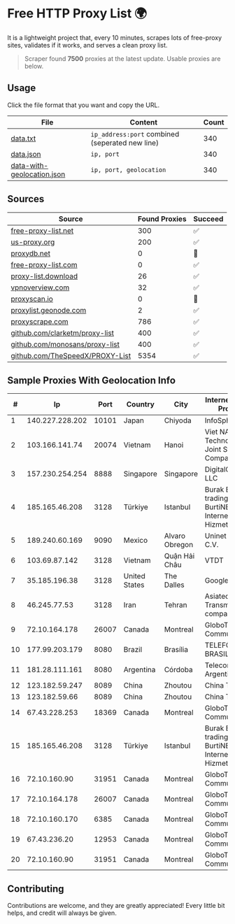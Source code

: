 
# Free HTTP Proxy List 🌍

It is a lightweight project that, every 10 minutes, scrapes lots of free-proxy sites, validates if it works, and serves a clean proxy list.


> Scraper found **7500** proxies at the latest update. Usable proxies are below.

## Usage

Click the file format that you want and copy the URL.


|File|Content|Count|
|----|-------|-----|
|[data.txt](https://raw.githubusercontent.com/themiralay/Proxy-List-World/master/data.txt)|`ip_address:port` combined (seperated new line)|340|
|[data.json](https://raw.githubusercontent.com/themiralay/Proxy-List-World/master/data.json)|`ip, port`|340|
|[data-with-geolocation.json](https://raw.githubusercontent.com/themiralay/Proxy-List-World/master/data-with-geolocation.json)|`ip, port, geolocation`|340|

## Sources

|Source|Found Proxies|Succeed|
|------|-------------|-------|
|[free-proxy-list.net](https://free-proxy-list.net)|300|✅|
|[us-proxy.org](https://www.us-proxy.org)|200|✅|
|[proxydb.net](http://proxydb.net)|0|🚫|
|[free-proxy-list.com](https://free-proxy-list.com/?page=&port=&type%5B%5D=http&type%5B%5D=https&up_time=0&search=Search)|0|✅|
|[proxy-list.download](https://www.proxy-list.download/HTTP)|26|✅|
|[vpnoverview.com](https://vpnoverview.com/privacy/anonymous-browsing/free-proxy-servers)|32|✅|
|[proxyscan.io](https://www.proxyscan.io)|0|🚫|
|[proxylist.geonode.com](https://proxylist.geonode.com/api/proxy-list?limit=300&page=1&sort_by=lastChecked&sort_type=desc&protocols=http,https)|2|✅|
|[proxyscrape.com](https://api.proxyscrape.com/v2/?request=displayproxies&protocol=http&timeout=10000&country=all&ssl=all&anonymity=all)|786|✅|
|[github.com/clarketm/proxy-list](https://raw.githubusercontent.com/clarketm/proxy-list/master/proxy-list-raw.txt)|400|✅|
|[github.com/monosans/proxy-list](https://raw.githubusercontent.com/monosans/proxy-list/main/proxies/http.txt)|400|✅|
|[github.com/TheSpeedX/PROXY-List](https://raw.githubusercontent.com/TheSpeedX/PROXY-List/master/http.txt)|5354|✅|


## Sample Proxies With Geolocation Info

|#|Ip|Port|Country|City|Internet Service Provider|
|-|--|----|-------|----|-------------------------|
|1|140.227.228.202|10101|Japan|Chiyoda|InfoSphere|
|2|103.166.141.74|20074|Vietnam|Hanoi|Viet NAM Cloud Technology Joint Stock Company|
|3|157.230.254.254|8888|Singapore|Singapore|DigitalOcean, LLC|
|4|185.165.46.208|3128|Türkiye|Istanbul|Burak Buylu trading as BurtiNET Internet Hizmetleri|
|5|189.240.60.169|9090|Mexico|Alvaro Obregon|Uninet S.A. de C.V.|
|6|103.69.87.142|3128|Vietnam|Quận Hải Châu|VTDT|
|7|35.185.196.38|3128|United States|The Dalles|Google LLC|
|8|46.245.77.53|3128|Iran|Tehran|Asiatech Data Transmission company|
|9|72.10.164.178|26007|Canada|Montreal|GloboTech Communications|
|10|177.99.203.179|8080|Brazil|Brasília|TELEFÔNICA BRASIL S.A|
|11|181.28.111.161|8080|Argentina|Córdoba|Telecom Argentina S.A|
|12|123.182.59.247|8089|China|Zhoutou|China Telecom|
|13|123.182.59.66|8089|China|Zhoutou|China Telecom|
|14|67.43.228.253|18369|Canada|Montreal|GloboTech Communications|
|15|185.165.46.208|3128|Türkiye|Istanbul|Burak Buylu trading as BurtiNET Internet Hizmetleri|
|16|72.10.160.90|31951|Canada|Montreal|GloboTech Communications|
|17|72.10.164.178|26007|Canada|Montreal|GloboTech Communications|
|18|72.10.160.170|6385|Canada|Montreal|GloboTech Communications|
|19|67.43.236.20|12953|Canada|Montreal|GloboTech Communications|
|20|72.10.160.90|31951|Canada|Montreal|GloboTech Communications|



## Contributing

Contributions are welcome, and they are greatly appreciated! Every
little bit helps, and credit will always be given.


